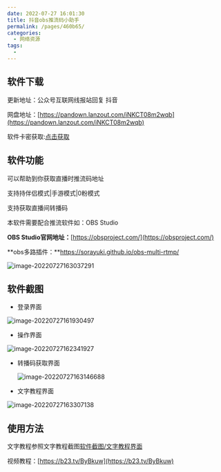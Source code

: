 ```yaml
---
date: 2022-07-27 16:01:30
title: 抖音obs推流码小助手
permalink: /pages/460b65/
categories: 
  - 网络资源
tags: 
  - 
---
```


## 软件下载

更新地址：公众号互联网线报站回复 抖音

网盘地址：[https://pandown.lanzout.com/iNKCT08m2wqb](https://pandown.lanzout.com/iNKCT08m2wqb)

软件卡密获取:[点击获取](http://ucloud.goho.co/?cid=3&tid=3)

## 软件功能

可以帮助到你获取直播时推流码地址

支持持伴侣模式|手游模式|0粉模式

支持获取直播间转播码

本软件需要配合推流软件如：OBS Studio

**OBS Studio官网地址：**[https://obsproject.com/](https://obsproject.com/)

**obs多路插件：**https://sorayuki.github.io/obs-multi-rtmp/

![image-20220727163037291](https://cdn.staticaly.com/gh/xiaoh2018/imgurl@master/picgo/202207271630922.png)

## 软件截图

- 登录界面

![image-20220727161930497](https://cdn.staticaly.com/gh/xiaoh2018/imgurl@master/picgo/202207271619240.png)

- 操作界面

![image-20220727162341927](https://cdn.staticaly.com/gh/xiaoh2018/imgurl@master/picgo/202207271623843.png)

- 转播码获取界面

  ![image-20220727163146688](https://cdn.staticaly.com/gh/xiaoh2018/imgurl@master/picgo/202207271631233.png)

- 文字教程界面

![image-20220727163307138](https://cdn.staticaly.com/gh/xiaoh2018/imgurl@master/picgo/202207271633350.png)

## 使用方法

文字教程参照文字教程截图[软件截图/文字教程界面](../pages/dyobs/#软件截图)

视频教程：[https://b23.tv/ByBkuw](https://b23.tv/ByBkuw)



